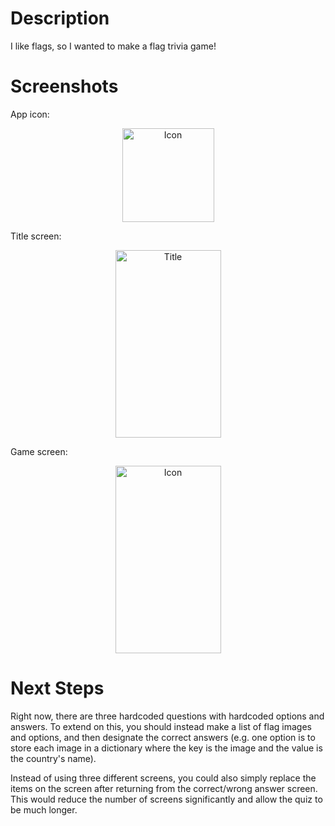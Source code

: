 # Description

I like flags, so I wanted to make a flag trivia game! 

# Screenshots

App icon:
<p align="center"><img src="https://lh3.googleusercontent.com/pLrXW7z5M71hbw7cYR_9d5k_jDTXxPkXcU7Aba2aizwxMGbQwoEHE5XNkHFrrxFb3XyNk6TBuyca3AqWGZPcqaFCcS4cJtpQqJN9Ko2cOXwmAquGym4iMY68SeAmBlreBZZO8WVB7LsMGH3tAYD6zPSGEQEJCOsf449L7OtlQm3ihttkgI_W0f10NjlR41GWjn9nDNC2IUmTpjttoIjG3qCB9n57HqZfMSaKwOuEXdoWEVEE9QOIAyRvamhokO20O6pmSkx45Fa-EBzO0lUxIfvBMlHjoCLy4YAlfWLnQ9fwAW15APJ-wnhc4CIiKviS3_iu5kLsyy1VVEowXcaVYhFmUoRwbRumKhSemS15IbrVyR-65WD6KN8WmX5Twd8ce8u4DCNNRrQTDm9q4Ga9l-HsCRjuiyqSwic3WEppQnu7brBI16NJhv3sS5EGo_OJdMZ6uqv22V5tbPDTuXNSvh-FxATN65ONqQNCRufTevExnbj9mUlSX3vxkYb_zBGoId7xuyb_ChzjNkuIUajLrYfp5LdQ-NcjsvplwvEOtnnwbyquKW1_BmGDBUWlhdOUQrPIbgT4k5U23bcQUAyntifer7gnjrHKws6Udh7_Mh-yGjg4NyPTYUo2rsrCkTbCBGDXo3x4zZfBndJF7-cu07aOOTfyVUGiqS61vsJgO66HugQoDJzTusIWm6gYBEDfT4XrSgamC9YgSNTa1aPNQoXe1oBqPfrMppKE4vp07mKC1C2h=w221-h225-no" alt="Icon"
	title="Icon" width="147" height="150" /></p> 

Title screen:
<p align="center"><img src="https://lh3.googleusercontent.com/KB7VlFsQ316j1KFHqhqc2QprYP3CRsc06JqQf7P9V7Tza891kmq0cgE0hLxciEAxXoVGGu8xGVDOMqlzH73lotHJAbahWpRu_erzEO2wPBLwBUVQ08IoIVuPa0EAPxRIDewDeNsqBGFB5koVA6rP5Zr3I0kNkcgNiUpBi7zKGDCIYwTxSRPeCvOCjFEoYG2xqxFLTkmM5oAs_1vwpssV65sSudiGw2mPHW26ZInVkSryJxxW6bPNUjTNqQzwwKFfm0-CItO8oGa0H5QMZ1DPbUhUfsIPUZur6aOF1OXv3NJ4gAsD7nySnn4K8toTYiUKEQbXgTRZvfogJDDIXXY2RrtOq30ZgGu4VeKEdKJ5lu0T6QauTwwdE0Q6VkPMDGBSyTqgThe-KxDfujcfvnx47ETTD1RUSCZi6hO_q7oyn61RNCyJfJbdavfvvrYFxso9lO2ZkiESMz8FUvUjPuDZNgiy1EC8Qdu4KVcCMFRmTbM_tIWVnX8BJGS6SzkWK1DigqDBi-hjO1fR0X72Rwq_cUwNsGH4C69122ryDpDoYlgPtJLvxfMqR4DuO1VYEuw5KT9J-9nJdBTDejxv4yhPgAwmzmDssAUBmgedjRZeiUS69DAbjf1lFgWLfzxnm82J-X6y_5nE8aB4En8tOhkXw_vIr52Hb6HI04rhGxVAg2JYLBGD7-QdLuR33c18RUJ8l_yoRz8t2Czua-SGmTpg4H4ORtW3l3-qZQlKMsm_RadG-ZXh=w684-h1216-no" alt="Title"
	title="Icon" width="169" height="300" /></p> 

Game screen:
<p align="center"><img src="https://lh3.googleusercontent.com/87C0Els325qcjP7ZRf1ZHq_7Dm_Gy5qzULMt8xEBHQZky9AfDt-CNWn5hWSk6jFqDfEsInZ3MRs86nWGMBOiNs9InQkLftVAAntFEq9232w-WpJFJ3l93vCeJAdSy2eJuN7jrxlCGn-xoZvnarF5i9SJAE_nzJzC_KQWTDOswI_m-1CZQVHfaOV0Nh2vJMu9thTvzZ0tz-aFOLRQHkDB6ua6vch2wC5OMh7i3ZljKTi3FJYTDD_4NxsPGPS1hFK4UpJN-0aSw6fc1XJjRDQs5KLl-WNX1wKSkW-At-0yr7AuBzS_opaFh79mnT3AY8hd4j1dp7owtg-eSmivedrF7r6xlWS20WOacPAZjYYOHt9ntyTRr57qQbm-u7Dn7o_b0uLYTNjLA26s9hWOf8Hl8y6pDaeL_a63OOiQHoz3tGrZBNHn0JiASCK9mSQEb3bSRumVYXg1vHWf798sDlxfyB2vXZINaWu9fbUOW7IsmYj0dmbMXz2rqXoaj25V1Rei7dj95EinXv28L-CvpyotS_jUHB8w1rv7jAooRdr0x4WSEeCddNc2BBbd8ZsJAjEzbGRUa0WqvkeG69n7fP36q9hZsCkl5EdCLdJIODK0jAaL6n5gDap4j6YABqtreSbvYvcOs_9B5EVkXoEOIA2ZSTD_7nnmtA552_nlilALf62AnQLD5bSuZdpbP3UCv_Z6trjQHLPfS5tP5PGvxB3VDwKVsVAFgMuV8zm0prDXiXMjBjSa=w684-h1216-no" alt="Icon"
	title="Icon" width="169" height="300" /></p> 

# Next Steps

Right now, there are three hardcoded questions with hardcoded options and answers. To extend on this, you should 
instead make a list of flag images and options, and then designate the correct answers (e.g. one option is to store
each image in a dictionary where the key is the image and the value is the country's name). 

Instead of using three different screens, you could also simply replace the items on the screen after returning from
the correct/wrong answer screen. This would reduce the number of screens significantly and allow the quiz to be much
longer.

